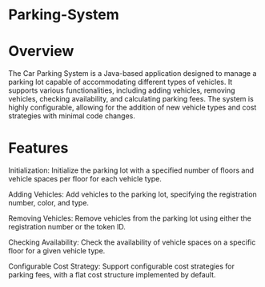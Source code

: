 # Parking-System
# Overview
The Car Parking System is a Java-based application designed to manage a parking lot capable of accommodating different types of vehicles. It supports various functionalities, including adding vehicles, removing vehicles, checking availability, and calculating parking fees. The system is highly configurable, allowing for the addition of new vehicle types and cost strategies with minimal code changes.

# Features
 Initialization: Initialize the parking lot with a specified number of floors and vehicle spaces per floor for each vehicle type.
  
Adding Vehicles: Add vehicles to the parking lot, specifying the registration number, color, and type.

Removing Vehicles: Remove vehicles from the parking lot using either the registration number or the token ID.

Checking Availability: Check the availability of vehicle spaces on a specific floor for a given vehicle type.

Configurable Cost Strategy: Support configurable cost strategies for parking fees, with a flat cost structure implemented by default.

